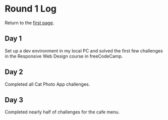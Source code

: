# Round 1 Log

Return to the [first page](README.md).

## Day 1

Set up a dev environment in my local PC and solved the first few challenges in the Responsive Web Design course in freeCodeCamp.

## Day 2

Completed all Cat Photo App challenges.

## Day 3

Completed nearly half of challenges for the cafe menu.